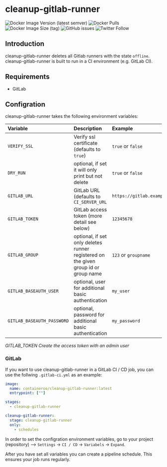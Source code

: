 # cleanup-gitlab-runner

![Docker Image Version (latest semver)](https://img.shields.io/docker/v/containeroo/cleanup-gitlab-runner?style=flat-square)
![Docker Pulls](https://img.shields.io/docker/pulls/containeroo/cleanup-gitlab-runner?style=flat-square)
![Docker Image Size (tag)](https://img.shields.io/docker/image-size/containeroo/cleanup-gitlab-runner/latest?style=flat-square)
![GitHub issues](https://img.shields.io/github/issues/containeroo/cleanup-gitlab-runner?style=flat-square)
![Twitter Follow](https://img.shields.io/twitter/follow/containeroo?style=social)

## Introduction

cleanup-gitlab-runner deletes all Gitlab runners with the state `offline`.
cleanup-gitlab-runner is built to run in a CI environment (e.g. GitLab CI).

## Requirements

- GitLab

## Configration

cleanup-gitlab-runner takes the following environment variables:

| Variable                   | Description                                                                         | Example                      |
| :------------------------- | :---------------------------------------------------------------------------------- | :--------------------------- |
| `VERIFY_SSL`               | Verify ssl certificate (defaults to `true`)                                         | `true` or `false`            |
| `DRY_RUN`                  | optional, if set it will only print but not delete                                  | `true` or `false`            |
| `GITLAB_URL`               | GitLab URL (defaults to `CI_SERVER_URL`                                             | `https://gitlab.example.com` |
| `GITLAB_TOKEN`             | GitLab access token (more detail see below)                                         | `12345678`                   |
| `GITLAB_GROUP`             | optional, if set only deletes runner registered on the given group id or group name | `123` or `groupname`         |
| `GITLAB_BASEAUTH_USER`     | optional, user for additional basic authentication                                  | `my_user`                    |
| `GITLAB_BASEAUTH_PASSWORD` | optional, password for additional basic authentication                              | `my_password`                |

*GITLAB_TOKEN*
*Create the access token with an admin user*

### GitLab

If you want to use cleanup-gitlab-runner in a GitLab CI / CD job, you can use the follwing `.gitlab-ci.yml` as an example:

```yaml
image:
  name: containeroo/cleanup-gitlab-runner:latest
  entrypoint: [""]

stages:
  - cleanup-gitlab-runner

cleanup-gitlab-runner:
  stage: cleanup-gitlab-runner
  only:
    - schedules
```

In order to set the configration environment variables, go to your project (repository) -->  `Settings` -> `CI / CD` -> `Variabels` -> `Expand`.

After you have set all variables you can create a pipeline schedule. This ensures your job runs regularly.
